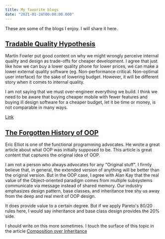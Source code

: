 ```yaml
---
title: My favorite blogs
date: "2021-01-24T00:00:00.000"
---
```


These are some of the blogs I enjoy. I will share it here.

## [Tradable Quality Hypothesis](https://martinfowler.com/bliki/TradableQualityHypothesis.html)

Martin Fowler put good content on why we might wrongly perceive internal quality and design as trade-offs for cheaper development. I agree that just like how we can buy a lower quality phone for lower prices, we can make a lower external quality software (eg. Non-performance critical. Non-optimal user interface) for the sake of lowering budget. However, it will be different story when it comes to internal quality.

I am not saying that we must over-engineer everything we build. I think we need to be aware that buying cheaper mobile with fewer features and buying ill design software for a cheaper budget, let it be time or money, is not comparable in many ways.

[Link](https://martinfowler.com/bliki/TradableQualityHypothesis.html)

## [The Forgotten History of OOP](https://medium.com/javascript-scene/the-forgotten-history-of-oop-88d71b9b2d9f)

Eric Elliot is one of the functional programming advocates. He wrote a great article about what OOP was initially supposed to be. This article is great content that captures the original idea of OOP.

I am not a person who always advocates for any "Original stuff". I firmly believe that, in general, the extended version of anything will be better than the original version. But in the OOP case, I agree with Alan Kay that the real value of the Object-oriented paradigm comes from multiple subsystems communicate via message instead of shared memory. Our industry emphasizes design pattern, base classes, and inheritance tree shy us away from the deep and real merit of OOP design.

It does provide value to a certain degree. But if we apply Pareto's 80/20 rules here, I would say inheritance and base class design provides the 20% side.

I should write on this more sometimes. I touch the surface of this topic in the article [Composition over Inheritance](https://dev.to/chrisza4/composition-over-inheritance-1ojg)
